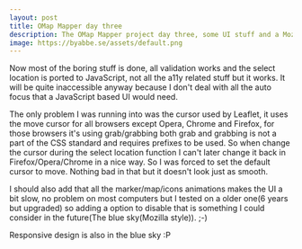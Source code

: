 ```yaml
---
layout: post
title: OMap Mapper day three
description: The OMap Mapper project day three, some UI stuff and a Mozilla joke.
image: https://byabbe.se/assets/default.png
---
```

Now most of the boring stuff is done, all validation works and the select location is ported to JavaScript, not all the a11y related stuff but it works. It will be quite inaccessible anyway because I don't deal with all the auto focus that a JavaScript based UI would need.

The only problem I was running into was the cursor used by Leaflet, it uses the move cursor for all browsers except Opera, Chrome and Firefox, for those browsers it's using grab/grabbing both grab and grabbing is not a part of the CSS standard and requires prefixes to be used. So when change the cursor during the select location function I can't later change it back in Firefox/Opera/Chrome in a nice way. So I was forced to set the default cursor to move. Nothing bad in that but it doesn't look just as smooth.

I should also add that all the marker/map/icons animations makes the UI a bit slow, no problem on most computers but I tested on a older one(6 years but upgraded) so adding a option to disable that is something I could consider in the future(The blue sky(Mozilla style)). ;-)

Responsive design is also in the blue sky :P